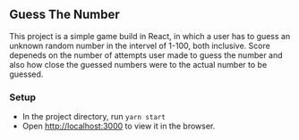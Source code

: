 ## Guess The Number
This project is a simple game build in React, in which a user has to guess an unknown random number in the intervel of 1-100, both inclusive. Score depeneds on the number of attempts user made to guess the number and also how close the guessed numbers were to the actual number to be guessed.

### Setup
* In the project directory, run ```yarn start```
* Open [http://localhost:3000](https://localhost:300) to view it in the browser.
